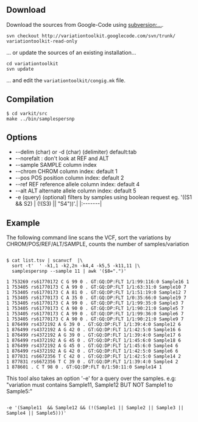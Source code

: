 


## Download ##
Download the sources from Google-Code using [subversion:...](http://subversion.apache.org/).
```
svn checkout http://variationtoolkit.googlecode.com/svn/trunk/ variationtoolkit-read-only
```
... or update the sources of an existing installation...
```
cd variationtoolkit
svn update
```
... and edit the `variationtoolkit/congig.mk` file.

## Compilation ##


```
$ cd varkit/src
make ../bin/samplespersnp
```


## Options ##

  * --delim (char) or -d  (char) (delimiter) default:tab
  * --norefalt : don't look at REF and ALT
  * --sample SAMPLE column index
  * --chrom CHROM column index: default 1
  * --pos POS position column index: default 2
  * --ref REF reference allele column index: default 4
  * --alt ALT alternate allele column index: default 5
  * -e (query) (optional) filters by samples using boolean request eg. '((S1 && S2) | (!(S3) || "S4"))'.|
|:-------|


## Example ##

The following command line scans the VCF, sort the variations by CHROM/POS/REF/ALT/SAMPLE, counts the number of samples/variation



```

$ cat list.tsv | scanvcf  |\
  sort -t'  ' -k1,1 -k2,2n -k4,4 -k5,5 -k11,11 |\
  samplespersnp --sample 11 | awk '($8=".")'

1 753269 rs61770172 C G 99 0 . GT:GQ:DP:FLT 1/1:99:116:0 Sample16 1
1 753405 rs61770173 C A 99 0 . GT:GQ:DP:FLT 1/1:63:31:0 Sample10 7
1 753405 rs61770173 C A 81 0 . GT:GQ:DP:FLT 1/1:51:19:0 Sample12 7
1 753405 rs61770173 C A 35 0 . GT:GQ:DP:FLT 1/0:35:66:0 Sample19 7
1 753405 rs61770173 C A 99 0 . GT:GQ:DP:FLT 1/1:99:35:0 Sample3 7
1 753405 rs61770173 C A 90 0 . GT:GQ:DP:FLT 1/1:90:21:0 Sample5 7
1 753405 rs61770173 C A 99 0 . GT:GQ:DP:FLT 1/1:99:36:0 Sample6 7
1 753405 rs61770173 C A 90 0 . GT:GQ:DP:FLT 1/1:90:21:0 Sample9 7
1 876499 rs4372192 A G 39 0 . GT:GQ:DP:FLT 1/1:39:4:0 Sample12 6
1 876499 rs4372192 A G 42 0 . GT:GQ:DP:FLT 1/1:42:5:0 Sample16 6
1 876499 rs4372192 A G 39 0 . GT:GQ:DP:FLT 1/1:39:4:0 Sample17 6
1 876499 rs4372192 A G 45 0 . GT:GQ:DP:FLT 1/1:45:6:0 Sample18 6
1 876499 rs4372192 A G 45 0 . GT:GQ:DP:FLT 1/1:45:6:0 Sample4 6
1 876499 rs4372192 A G 42 0 . GT:GQ:DP:FLT 1/1:42:5:0 Sample6 6
1 877831 rs6672356 T C 42 0 . GT:GQ:DP:FLT 1/1:42:5:0 Sample14 2
1 877831 rs6672356 T C 39 0 . GT:GQ:DP:FLT 1/1:39:4:0 Sample4 2
1 878601 . C T 98 0 . GT:GQ:DP:FLT 0/1:50:11:0 Sample14 1

```



This tool also takes an option '-e' for a query over the samples. e.g: "variation must contains Sample11, Sample12 BUT NOT Sample1 to Sample5:"


```

-e '(Sample11  && Sample12 && (!(Sample1 || Sample2 || Sample3 || Sample4 || Sample5)))'

```





